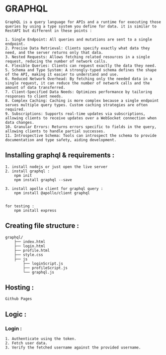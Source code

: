 # GRAPHQL
    GraphQL is a query language for APIs and a runtime for executing those queries by using a type system you define for data. it is similar to RestAPI but different in these points :

    1. Single Endpoint: All queries and mutations are sent to a single endpoint.
    2. Precise Data Retrieval: Clients specify exactly what data they need, and the server returns only that data.
    3. Nested Requests: Allows fetching related resources in a single request, reducing the number of network calls.
    4. Flexible Queries: Clients can request exactly the data they need.
    5. Schema and Type System: A strongly-typed schema defines the shape of the API, making it easier to understand and use.
    6. Reduced Network Overhead: By fetching only the needed data in a single request, it can reduce the number of network calls and the amount of data transferred.
    7. Client-Specified Data Needs: Optimizes performance by tailoring responses to client needs.
    8. Complex Caching: Caching is more complex because a single endpoint serves multiple query types. Custom caching strategies are often required.
    9. Subscriptions: Supports real-time updates via subscriptions, allowing clients to receive updates over a WebSocket connection when data changes.
    10. Granular Errors: Returns errors specific to fields in the query, allowing clients to handle partial successes.
    11. Introspective Schema: Tools can introspect the schema to provide documentation and type safety, aiding development.



## Installing graphql & requirements :
    1. install nodejs or just open the live server
    2. install graphql :
        npm init
        npm install graphql --save

    3. install apollo client for graphql query :
        npm install @apollo/client graphql


    for testing : 
        npm install express
        

## Creating file structure :
    graphql/
        ├── index.html
        ├── login.html
        ├── profile.html
        ├── style.css
        ├── js
            ├── loginScript.js
            ├── profileScript.js
            └── graphql.js

## Hosting : 
    Github Pages

## Logic :
### Login : 
    1. Authenticate using the token.
    2. Fetch user data.
    3. Verify the fetched username against the provided username.
